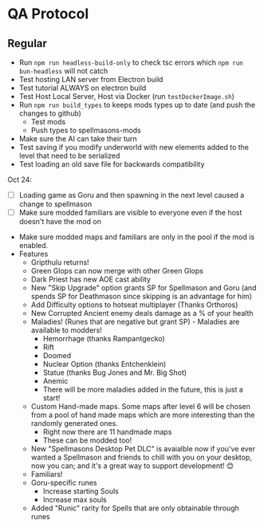 # QA Protocol
## Regular
- Run `npm run headless-build-only` to check tsc errors which `npm run bun-headless` will not catch
- Test hosting LAN server from Electron build
- Test tutorial ALWAYS on electron build
- Test Host Local Server, Host via Docker (run `testDockerImage.sh`)
- Run `npm run build_types` to keeps mods types up to date (and push the changes to github)
    - Test mods
    - Push types to spellmasons-mods
- Make sure the AI can take their turn
- Test saving if you modify underworld with new elements added to the level that need to be serialized
- Test loading an old save file for backwards compatibility

Oct 24:
- [ ] Loading game as Goru and then spawning in the next level caused a change to spellmason
- [ ] Make sure modded familiars are visible to everyone even if the host doesn't have the mod on
- Make sure modded maps and familiars are only in the pool if the mod is enabled.
- Features
    - Gripthulu returns!
    - Green Glops can now merge with other Green Glops
    - Dark Priest has new AOE cast ability
    - New "Skip Upgrade" option grants SP for Spellmason and Goru (and spends SP for Deathmason since skipping is an advantage for him)
    - Add Difficulty options to hotseat multiplayer (Thanks Orthoros)
    - New Corrupted Ancient enemy deals damage as a % of your health
    - Maladies! (Runes that are negative but grant SP) - Maladies are available to modders!
        - Hemorrhage (thanks Rampantgecko)
        - Rift
        - Doomed
        - Nuclear Option (thanks Entchenklein)
        - Statue (thanks Bug Jones and Mr. Big Shot)
        - Anemic
        - There will be more maladies added in the future, this is just a start!
    - Custom Hand-made maps.  Some maps after level 6 will be chosen from a pool of hand made maps which are more interesting than the randomly generated ones.
        - Right now there are 11 handmade maps
        - These can be modded too!
    - New "Spellmasons Desktop Pet DLC" is avaialble now if you've ever wanted a Spellmason and friends to chill with you on your desktop, now you can; and it's a great way to support development! 😊
    - Familiars!
    - Goru-specific runes
        - Increase starting Souls
        - Increase max souls
    - Added "Runic" rarity for Spells that are only obtainable through runes